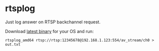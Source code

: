 # rtsplog

Just log answer on RTSP backchannel request.

Download [latest binary](https://github.com/AlexxIT/rtsplog/releases) for your OS and run:

```
rtsplog_amd64 rtsp://rtsp:12345678@192.168.1.123:554/av_stream/ch0 > out.txt
```
